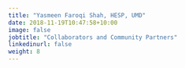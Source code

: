 ```yaml
---
title: "Yasmeen Faroqi Shah, HESP, UMD"
date: 2018-11-19T10:47:58+10:00
image: false
jobtitle: "Collaborators and Community Partners"
linkedinurl: false
weight: 8
---
```

